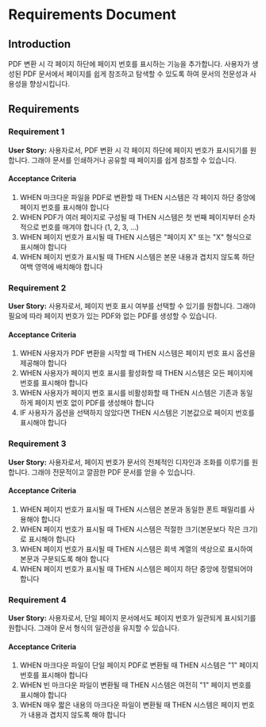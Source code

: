 # Requirements Document

## Introduction

PDF 변환 시 각 페이지 하단에 페이지 번호를 표시하는 기능을 추가합니다. 사용자가 생성된 PDF 문서에서 페이지를 쉽게 참조하고 탐색할 수 있도록 하여 문서의 전문성과 사용성을 향상시킵니다.

## Requirements

### Requirement 1

**User Story:** 사용자로서, PDF 변환 시 각 페이지 하단에 페이지 번호가 표시되기를 원합니다. 그래야 문서를 인쇄하거나 공유할 때 페이지를 쉽게 참조할 수 있습니다.

#### Acceptance Criteria

1. WHEN 마크다운 파일을 PDF로 변환할 때 THEN 시스템은 각 페이지 하단 중앙에 페이지 번호를 표시해야 합니다
2. WHEN PDF가 여러 페이지로 구성될 때 THEN 시스템은 첫 번째 페이지부터 순차적으로 번호를 매겨야 합니다 (1, 2, 3, ...)
3. WHEN 페이지 번호가 표시될 때 THEN 시스템은 "페이지 X" 또는 "X" 형식으로 표시해야 합니다
4. WHEN 페이지 번호가 표시될 때 THEN 시스템은 본문 내용과 겹치지 않도록 하단 여백 영역에 배치해야 합니다

### Requirement 2

**User Story:** 사용자로서, 페이지 번호 표시 여부를 선택할 수 있기를 원합니다. 그래야 필요에 따라 페이지 번호가 있는 PDF와 없는 PDF를 생성할 수 있습니다.

#### Acceptance Criteria

1. WHEN 사용자가 PDF 변환을 시작할 때 THEN 시스템은 페이지 번호 표시 옵션을 제공해야 합니다
2. WHEN 사용자가 페이지 번호 표시를 활성화할 때 THEN 시스템은 모든 페이지에 번호를 표시해야 합니다
3. WHEN 사용자가 페이지 번호 표시를 비활성화할 때 THEN 시스템은 기존과 동일하게 페이지 번호 없이 PDF를 생성해야 합니다
4. IF 사용자가 옵션을 선택하지 않았다면 THEN 시스템은 기본값으로 페이지 번호를 표시해야 합니다

### Requirement 3

**User Story:** 사용자로서, 페이지 번호가 문서의 전체적인 디자인과 조화를 이루기를 원합니다. 그래야 전문적이고 깔끔한 PDF 문서를 얻을 수 있습니다.

#### Acceptance Criteria

1. WHEN 페이지 번호가 표시될 때 THEN 시스템은 본문과 동일한 폰트 패밀리를 사용해야 합니다
2. WHEN 페이지 번호가 표시될 때 THEN 시스템은 적절한 크기(본문보다 작은 크기)로 표시해야 합니다
3. WHEN 페이지 번호가 표시될 때 THEN 시스템은 회색 계열의 색상으로 표시하여 본문과 구분되도록 해야 합니다
4. WHEN 페이지 번호가 표시될 때 THEN 시스템은 페이지 하단 중앙에 정렬되어야 합니다

### Requirement 4

**User Story:** 사용자로서, 단일 페이지 문서에서도 페이지 번호가 일관되게 표시되기를 원합니다. 그래야 문서 형식의 일관성을 유지할 수 있습니다.

#### Acceptance Criteria

1. WHEN 마크다운 파일이 단일 페이지 PDF로 변환될 때 THEN 시스템은 "1" 페이지 번호를 표시해야 합니다
2. WHEN 빈 마크다운 파일이 변환될 때 THEN 시스템은 여전히 "1" 페이지 번호를 표시해야 합니다
3. WHEN 매우 짧은 내용의 마크다운 파일이 변환될 때 THEN 시스템은 페이지 번호가 내용과 겹치지 않도록 해야 합니다
